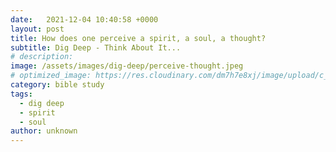 ```yaml
---
date:   2021-12-04 10:40:58 +0000
layout: post
title: How does one perceive a spirit, a soul, a thought? 
subtitle: Dig Deep - Think About It...
# description: 
image: /assets/images/dig-deep/perceive-thought.jpeg
# optimized_image: https://res.cloudinary.com/dm7h7e8xj/image/upload/c_scale,w_380/v1559821647/theme2_ylcxxz.jpg
category: bible study
tags:
  - dig deep
  - spirit
  - soul
author: unknown
---
```


<span style="display:none">
  By its output the words and actions or Creations that it produces
</span>